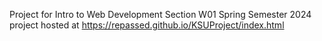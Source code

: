 Project for Intro to Web Development Section W01 Spring Semester 2024
project hosted at https://repassed.github.io/KSUProject/index.html
